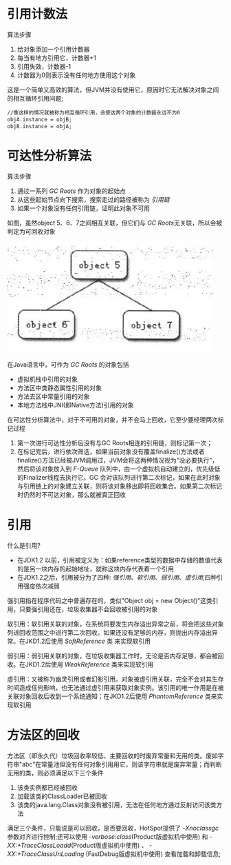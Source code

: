<!-- 对象存活判定算法-->

# 引用计数法

算法步骤
1. 给对象添加一个引用计数器
2. 每当有地方引用它，计数器+1
3. 引用失效，计数器-1
4. 计数器为0则表示没有任何地方使用这个对象

这是一个简单又高效的算法，但JVM并没有使用它，原因时它无法解决对象之间的相互循环引用问题;

```
//像这样的情况就被称为相互循环引用，会使这两个对象的计数器永远不为0
objA.instance = objB;
objB.instance = objA;
```

# 可达性分析算法

算法步骤
1. 通过一系列 *GC Roots* 作为对象的起始点
2. 从这些起始节点向下搜索，搜索走过的路径被称为 *引用链* 
3. 如果一个对象没有任何引用链，证明此对象不可用

如图，虽然object 5、6、7之间相互关联，但它们与 *GC Roots*无关联，所以会被判定为可回收对象

![jvm3](https://raw.githubusercontent.com/FameLsy/Images/master/javamode/jvm3.png)

在Java语言中，可作为 *GC Roots* 的对象包括
- 虚拟机栈中引用的对象
- 方法区中类静态属性引用的对象
- 方法去区中常量引用的对象
- 本地方法栈中JNI(即Native方法)引用的对象

在可达性分析算法中，对于不可用的对象，并不会马上回收，它至少要经理两次标记过程
1. 第一次进行可达性分析后没有与GC Roots相连的引用链，则标记第一次；
2. 在标记完后，进行依次筛选，如果当前对象没有覆盖finalize()方法或者finalize()方法已经被JVM调用过，JVM会将这两种情况视为"没必要执行"，然后将该对象放入到 *F-Queue* 队列中，由一个虚拟机自动建立的，优先级低的Finalizer线程去执行它。GC 会对该队列进行第二次标记，如果在此时对象与引用链上的对象建立关联，则将该对象移出即将回收集合。如果第二次标记时仍然时不可达对象，那么就被真正回收


# 引用

什么是引用?
- 在JDK1.2 以前，引用被定义为：如果reference类型的数据中存储的数值代表的是另一块内存的起始地址，就称这块内存代表着一个引用
- 在JDK1.2之后，引用被分为了四种: *强引用、软引用、弱引用、虚引用*,四种引用强度依次减弱

强引用指在程序代码之中普遍存在的，类似"Object obj = new Object()"这类引用，只要强引用还在，垃圾收集器不会回收被引用的对象

软引用：软引用关联的对象，在系统将要发生内存溢出异常之前，将会把这些对象列进回收范围之中进行第二次回收。如果还没有足够的内存，则抛出内存溢出异常。在JKD1.2后使用 *SoftReference* 类 来实现软引用

弱引用：弱引用关联的对象，在垃圾收集器工作时，无论是否内存足够，都会被回收。在JKD1.2后使用 *WeakReference* 类来实现软引用

虚引用：又被称为幽灵引用或者幻影引用。对象被虚引用关联，完全不会对其生存时间造成任何影响，也无法通过虚引用来获取对象实例。该引用的唯一作用是在被关联对象回收后收到一个系统通知；在JKD1.2后使用 *PhantomReference* 类来实现软引用

# 方法区的回收

方法区（即永久代）垃圾回收率较低，主要回收的时废弃常量和无用的类。废如字符串"abc"在常量池但没有任何对象引用用它，则该字符串就是废弃常量；而判断无用的类，则必须满足以下三个条件
1. 该类实例都已经被回收
2. 加载该类的ClassLoader已被回收
3. 该类的java.lang.Class对象没有被引用，无法在任何地方通过反射访问该类方法

满足三个条件，只能说是可以回收，是否要回收，HotSpot提供了 *-Xnoclassgc* 参数对齐进行控制;还可以使用 *-verbose:class*(Product版虚拟机中使用) 和 *-XX:+TraceClassLoadd*(Product版虚拟机中使用) 、 *-XX:+TraceClassUnLoading* (FastDebug版虚拟机中使用) 查看加载和卸载信息;

